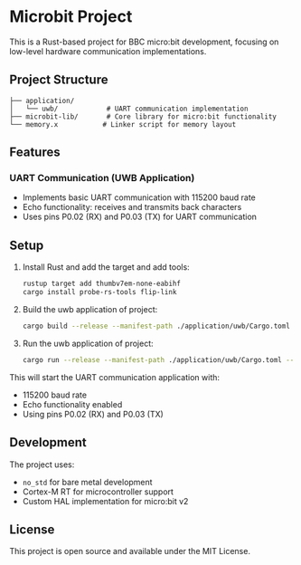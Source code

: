 # Microbit Project

This is a Rust-based project for BBC micro:bit development, focusing on low-level hardware communication implementations.

## Project Structure

```
├── application/
│   └── uwb/            # UART communication implementation
├── microbit-lib/       # Core library for micro:bit functionality
└── memory.x           # Linker script for memory layout
```

## Features

### UART Communication (UWB Application)

- Implements basic UART communication with 115200 baud rate
- Echo functionality: receives and transmits back characters
- Uses pins P0.02 (RX) and P0.03 (TX) for UART communication

## Setup

1. Install Rust and add the target and add tools:
   ```bash
   rustup target add thumbv7em-none-eabihf
   cargo install probe-rs-tools flip-link
   ```

2. Build the uwb application of project:
   ```bash
   cargo build --release --manifest-path ./application/uwb/Cargo.toml --target thumbv7em-none-eabihf
   ```

3. Run the uwb application of project:
   ```bash
   cargo run --release --manifest-path ./application/uwb/Cargo.toml --target thumbv7em-none-eabihf
   ```

This will start the UART communication application with:
- 115200 baud rate
- Echo functionality enabled
- Using pins P0.02 (RX) and P0.03 (TX)

## Development

The project uses:
- `no_std` for bare metal development
- Cortex-M RT for microcontroller support
- Custom HAL implementation for micro:bit v2

## License

This project is open source and available under the MIT License.